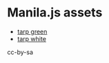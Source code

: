 # Manila.js assets

* [tarp green](https://raw.githubusercontent.com/manilajs/assets/master/tarp%20-%20green.png)
* [tarp white](https://raw.githubusercontent.com/manilajs/assets/master/tarp%20-%20white.png)

cc-by-sa
